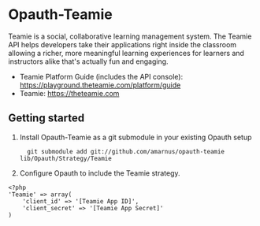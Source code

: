 Opauth-Teamie
=============

Teamie is a social, collaborative learning management system. The Teamie API helps developers take their applications right inside the classroom allowing a richer, more meaningful learning experiences for learners and instructors alike that's actually fun and engaging.

- Teamie Platform Guide (includes the API console): https://playground.theteamie.com/platform/guide
- Teamie: https://theteamie.com

Getting started
----------------
1. Install Opauth-Teamie as a git submodule in your existing Opauth setup
   ```
     git submodule add git://github.com/amarnus/opauth-teamie lib/Opauth/Strategy/Teamie
   ```

2. Configure Opauth to include the Teamie strategy.

```
<?php
'Teamie' => array(
	'client_id' => '[Teamie App ID]',
	'client_secret' => '[Teamie App Secret]'
)
```
